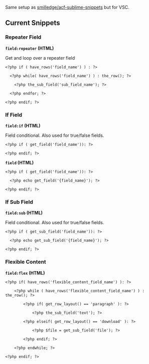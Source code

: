 Same setup as [smilledge/acf-sublime-snippets](https://github.com/smilledge/acf-sublime-snippets) but for VSC.

## Current Snippets

### Repeater Field

**`field:repeater` (HTML)**

Get and loop over a repeater field

```
<?php if ( have_rows('field_name') ) : ?>

  <?php while( have_rows('field_name') ) : the_row(); ?>

    <?php the_sub_field('sub_field_name'); ?>

  <?php endfor; ?>

<?php endif; ?>
```
### If Field

**`field:if` (HTML)**

Field conditional. Also used for true/false fields.

```
<?php if ( get_field('field_name')): ?>

<?php endif; ?>
```

**`field` (HTML)**

```
<?php if ( get_field('field_name')): ?>

  <?php echo get_field('{field_name}'); ?>
  
<?php endif; ?>
```

### If Sub Field

**`field:sub` (HTML)**

Field conditional. Also used for true/false fields.

```
<?php if ( get_sub_field('field_name')): ?>

  <?php echo get_sub_field('{field_name}'); ?>
  
<?php endif; ?>
```

### Flexible Content

**`field:flex` (HTML)**

```
<?php if( have_rows('flexible_content_field_name') ): ?>

    <?php while ( have_rows('flexible_content_field_name') ) : the_row(); ?>

        <?php if( get_row_layout() == 'paragraph' ): ?>

        	<?php the_sub_field('text'); ?>

        <?php elseif( get_row_layout() == 'download' ): ?>

        	<?php $file = get_sub_field('file'); ?>

        <?php endif; ?>

    <?php endwhile; ?>

<?php endif; ?>
```